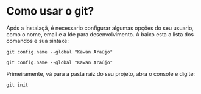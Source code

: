 # Como usar o git?
Após a instalaçã, é necessario configurar algumas opções do seu usuario, como o nome, email e a Ide para desenvolvimento. A baixo esta a lista dos comandos e sua sintaxe:
```
git config.name --global "Kawan Araújo" 
```
```
git config.name --global "Kawan Araújo" 
```
Primeiramente, vá para a pasta raiz do seu projeto, abra o console e digite:
```
git init
```